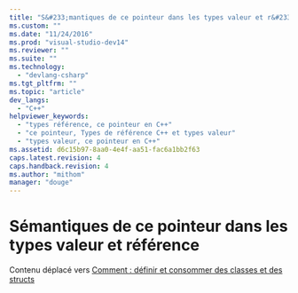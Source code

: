 ```yaml
---
title: "S&#233;mantiques de ce pointeur dans les types valeur et r&#233;f&#233;rence | Microsoft Docs"
ms.custom: ""
ms.date: "11/24/2016"
ms.prod: "visual-studio-dev14"
ms.reviewer: ""
ms.suite: ""
ms.technology: 
  - "devlang-csharp"
ms.tgt_pltfrm: ""
ms.topic: "article"
dev_langs: 
  - "C++"
helpviewer_keywords: 
  - "types référence, ce pointeur en C++"
  - "ce pointeur, Types de référence C++ et types valeur"
  - "types valeur, ce pointeur en C++"
ms.assetid: d6c15b97-8aa0-4e4f-aa51-fac6a1bb2f63
caps.latest.revision: 4
caps.handback.revision: 4
ms.author: "mithom"
manager: "douge"
---
```

# S&#233;mantiques de ce pointeur dans les types valeur et r&#233;f&#233;rence
Contenu déplacé vers [Comment : définir et consommer des classes et des structs](../Topic/How%20to:%20Define%20and%20Consume%20Classes%20and%20Structs%20\(C++-CLI\).md)